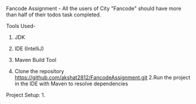 Fancode Assignment - All the users of City "Fancode" should have more than half of their todos task completed.

Tools Used-
  1. JDK
  2. IDE (IntelliJ)
  3. Maven Build Tool

1. Clone the repository
    https://github.com/akshat2812/FancodeAssignment.git
2.Run the project in the IDE with Maven to resolve dependencies

Project Setup:
1. 
     
